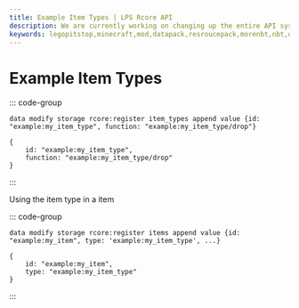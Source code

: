 ```yaml
---
title: Example Item Types | LPS Rcore API
description: We are currently working on changing up the entire API system. Hopefully, it will be released soon! For now you can see the up-coming changes to the API.
keywords: legopitstop,minecraft,mod,datapack,resroucepack,morenbt,nbt,data
---
```


# Example Item Types

::: code-group

```mcfunction [mcfunction]
data modify storage rcore:register item_types append value {id: "example:my_item_type", function: "example:my_item_type/drop"}
```

```snbt [snbt]
{
    id: "example:my_item_type",
    function: "example:my_item_type/drop"
}
```

:::

Using the item type in a item

::: code-group

```mcfunction [mcfunction]
data modify storage rcore:register items append value {id: "example:my_item", type: 'example:my_item_type', ...}
```

```snbt [snbt]
{
    id: "example:my_item",
    type: "example:my_item_type"
}
```

:::
